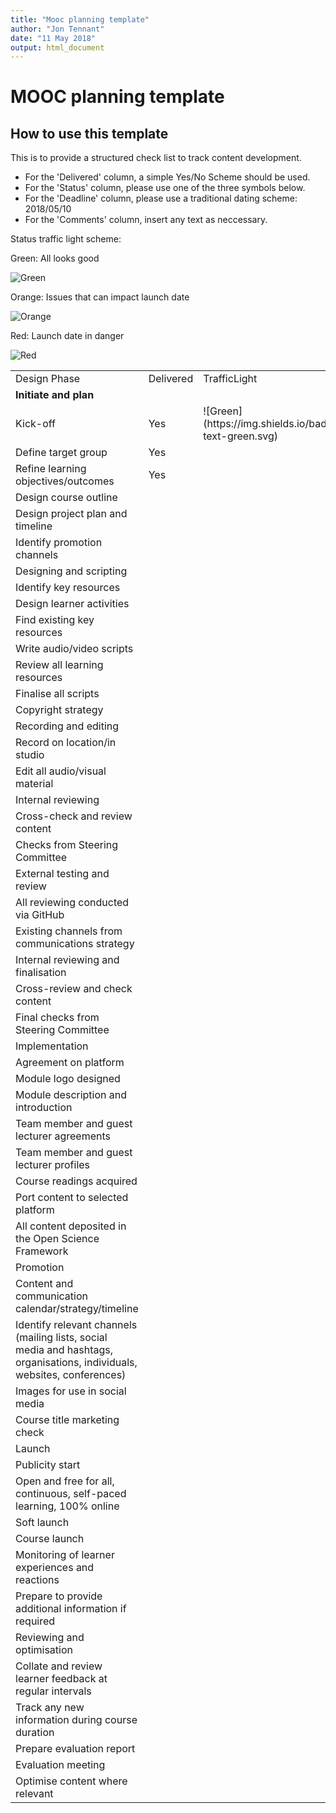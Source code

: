 ```yaml
---
title: "Mooc planning template"
author: "Jon Tennant"
date: "11 May 2018"
output: html_document
---
```


# MOOC planning template

## How to use this template

This is to provide a structured check list to track content development.

- For the 'Delivered' column, a simple Yes/No Scheme should be used.
- For the 'Status' column, please use one of the three symbols below.
- For the 'Deadline' column, please use a traditional dating scheme:  2018/05/10
- For the 'Comments' column, insert any text as neccessary.


Status traffic light scheme:

Green: All looks good

![Green](https://img.shields.io/badge/Status-text-green.svg)

Orange: Issues that can impact launch date

![Orange](https://img.shields.io/badge/Status-text-orange.svg)

Red: Launch date in danger

![Red](https://img.shields.io/badge/Status-text-red.svg)


<table>
  <tr>
    <td>Design Phase</td>
    <td>Delivered</td>
    <td>TrafficLight</td>
    <td>Deadline</td>
    <td>Comments</td>
  </tr>
  <tr>
    <td><b>Initiate and plan</b></td>
    <td></td>
    <td></td>
    <td></td>
    <td></td>
  </tr>
  <tr>
    <td>Kick-off </td>
    <td> Yes </td>
    <td>![Green](https://img.shields.io/badge/Status-text-green.svg)</td>
    <td> 2018/05/10 </td>
    <td> No problems </td>
  </tr>
  <tr>
    <td>Define target group</td>
    <td> Yes </td>
    <td></td>
    <td></td>
    <td></td>
  </tr>
  <tr>
    <td>Refine learning objectives/outcomes</td>
    <td> Yes </td>
    <td></td>
    <td></td>
    <td></td>
  </tr>
  <tr>
    <td>Design course outline </td>
    <td></td>
    <td></td>
    <td></td>
    <td></td>
  </tr>
  <tr>
    <td>Design project plan and timeline</td>
    <td></td>
    <td></td>
    <td></td>
    <td></td>
  </tr>
  <tr>
    <td>Identify promotion channels</td>
    <td></td>
    <td></td>
    <td></td>
    <td></td>
  </tr>
  <tr>
    <td>Designing and scripting</td>
    <td></td>
    <td></td>
    <td></td>
    <td></td>
  </tr>
  <tr>
    <td>Identify key resources </td>
    <td></td>
    <td></td>
    <td></td>
    <td></td>
  </tr>
  <tr>
    <td>Design learner activities</td>
    <td></td>
    <td></td>
    <td></td>
    <td></td>
  </tr>
  <tr>
    <td>Find existing key resources</td>
    <td></td>
    <td></td>
    <td></td>
    <td></td>
  </tr>
  <tr>
    <td>Write audio/video scripts</td>
    <td></td>
    <td></td>
    <td></td>
    <td></td>
  </tr>
  <tr>
    <td>Review all learning resources</td>
    <td></td>
    <td></td>
    <td></td>
    <td></td>
  </tr>
  <tr>
    <td>Finalise all scripts</td>
    <td></td>
    <td></td>
    <td></td>
    <td></td>
  </tr>
  <tr>
    <td>Copyright strategy</td>
    <td></td>
    <td></td>
    <td></td>
    <td></td>
  </tr>
  <tr>
    <td>Recording and editing</td>
    <td></td>
    <td></td>
    <td></td>
    <td></td>
  </tr>
  <tr>
    <td>Record on location/in studio</td>
    <td></td>
    <td></td>
    <td></td>
    <td></td>
  </tr>
  <tr>
    <td>Edit all audio/visual material</td>
    <td></td>
    <td></td>
    <td></td>
    <td></td>
  </tr>
  <tr>
    <td>Internal reviewing</td>
    <td></td>
    <td></td>
    <td></td>
    <td></td>
  </tr>
  <tr>
    <td>Cross-check and review content</td>
    <td></td>
    <td></td>
    <td></td>
    <td></td>
    <td></td>
  </tr>
  <tr>
    <td>Checks from Steering Committee</td>
    <td></td>
    <td></td>
    <td></td>
    <td></td>
  </tr>
  <tr>
    <td>External testing and review</td>
    <td></td>
    <td></td>
    <td></td>
    <td></td>
  </tr>
  <tr>
    <td>All reviewing conducted via GitHub</td>
    <td></td>
    <td></td>
    <td></td>
    <td></td>
  </tr>
  <tr>
    <td>Existing channels from communications strategy</td>
    <td></td>
    <td></td>
    <td></td>
    <td></td>
  </tr>
  <tr>
    <td>Internal reviewing and finalisation</td>
    <td></td>
    <td></td>
    <td></td>
    <td></td>
  </tr>
  <tr>
    <td>Cross-review and check content</td>
    <td></td>
    <td></td>
    <td></td>
    <td></td>
  </tr>
  <tr>
    <td>Final checks from Steering Committee</td>
    <td></td>
    <td></td>
    <td></td>
    <td></td>
  </tr>
  <tr>
    <td>Implementation</td>
    <td></td>
    <td></td>
    <td></td>
    <td></td>
  </tr>
  <tr>
    <td>Agreement on platform</td>
    <td></td>
    <td></td>
    <td></td>
    <td></td>
  </tr>
  <tr>
    <td>Module logo designed</td>
    <td></td>
    <td></td>
    <td></td>
    <td></td>
  </tr>
  <tr>
    <td>Module description and introduction</td>
    <td></td>
    <td></td>
    <td></td>
    <td></td>
  </tr>
  <tr>
    <td>Team member and guest lecturer agreements</td>
    <td></td>
    <td></td>
    <td></td>
    <td></td>
  </tr>
  <tr>
    <td>Team member and guest lecturer profiles</td>
    <td></td>
    <td></td>
    <td></td>
    <td></td>
  </tr>
  <tr>
    <td>Course readings acquired</td>
    <td></td>
    <td></td>
    <td></td>
    <td></td>
  </tr>
  <tr>
    <td>Port content to selected platform</td>
    <td></td>
    <td></td>
    <td></td>
    <td></td>
  </tr>
  <tr>
    <td>All content deposited in the Open Science Framework</td>
    <td></td>
    <td></td>
    <td></td>
    <td></td>
  </tr>
  <tr>
    <td>Promotion</td>
    <td></td>
    <td></td>
    <td></td>
    <td></td>
  </tr>
  <tr>
    <td>Content and communication calendar/strategy/timeline</td>
    <td></td>
    <td></td>
    <td></td>
    <td></td>
  </tr>
  <tr>
    <td>Identify relevant channels (mailing lists, social media and hashtags, organisations, individuals, websites, conferences)</td>
    <td></td>
    <td></td>
    <td></td>
    <td></td>
  </tr>
  <tr>
    <td>Images for use in social media</td>
    <td></td>
    <td></td>
    <td></td>
    <td></td>
  </tr>
  <tr>
    <td>Course title marketing check</td>
    <td></td>
    <td></td>
    <td></td>
    <td></td>
  </tr>
  <tr>
    <td>Launch</td>
    <td></td>
    <td></td>
    <td></td>
    <td></td>
  </tr>
  <tr>
    <td>Publicity start</td>
    <td></td>
    <td></td>
    <td></td>
    <td></td>
  </tr>
  <tr>
    <td>Open and free for all, continuous, self-paced learning, 100% online</td>
    <td></td>
    <td></td>
    <td></td>
    <td></td>
  </tr>
  <tr>
    <td>Soft launch</td>
    <td></td>
    <td></td>
    <td></td>
    <td></td>
  </tr>
  <tr>
    <td>Course launch</td>
    <td></td>
    <td></td>
    <td></td>
    <td></td>
  </tr>
  <tr>
    <td>Monitoring of learner experiences and reactions</td>
    <td></td>
    <td></td>
    <td></td>
    <td></td>
  </tr>
  <tr>
    <td>Prepare to provide additional information if required</td>
    <td></td>
    <td></td>
    <td></td>
    <td></td>
  </tr>
  <tr>
    <td>Reviewing and optimisation</td>
    <td></td>
    <td></td>
    <td></td>
    <td></td>
  </tr>
  <tr>
    <td>Collate and review learner feedback at regular intervals</td>
    <td></td>
    <td></td>
    <td></td>
    <td></td>
  </tr>
  <tr>
    <td>Track any new information during course duration</td>
    <td></td>
    <td></td>
    <td></td>
    <td></td>
  </tr>
  <tr>
    <td>Prepare evaluation report</td>
    <td></td>
    <td></td>
    <td></td>
    <td></td>
  </tr>
  <tr>
    <td>Evaluation meeting</td>
    <td></td>
    <td></td>
    <td></td>
    <td></td>
  </tr>
  <tr>
    <td>Optimise content where relevant</td>
    <td></td>
    <td></td>
    <td></td>
    <td></td>
  </tr>
</table>